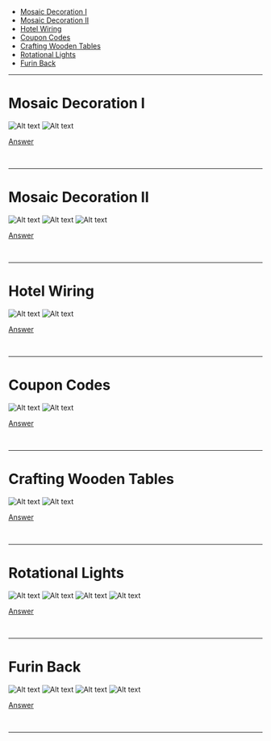 - [Mosaic Decoration I](#Mosaic-Decoration-I)
- [Mosaic Decoration II](#Mosaic-Decoration-II)
- [Hotel Wiring](#Hotel-Wiring)
- [Coupon Codes](#Coupon-Codes)
- [Crafting Wooden Tables](#Crafting-Wooden-Tables)
- [Rotational Lights](#Rotational-Lights)
- [Furin Back](#Furin-Back)

<hr>

# Mosaic Decoration I

![Alt text](Images/Mosaic%20Decoration%20I%20-%201.png)
![Alt text](Images/Mosaic%20Decoration%20I%20-%202.png)

[Answer](Codes/mosaic_I.py)

<br/><hr>

# Mosaic Decoration II

![Alt text](Images/Mosaic%20Decoration%20II%20-%201.png)
![Alt text](Images/Mosaic%20Decoration%20II%20-%202.png)
![Alt text](Images/Mosaic%20Decoration%20II%20-%203.png)

[Answer](Codes/mosaic_II.py)

<br/><hr>

# Hotel Wiring

![Alt text](Images/Hotel%20Wiring%201.png)
![Alt text](Images/Hotel%20Wiring%202.png)

[Answer](Codes/hotelwiring.py)

<br/><hr>

# Coupon Codes

![Alt text](Images/Coupon%20Codes%201.png)
![Alt text](Images/Coupon%20Codes%202.png)

[Answer](Codes/couponcodes.py)

<br/><hr>

# Crafting Wooden Tables

![Alt text](Images/Crafting%20Wooden%20Tables%201.png)
![Alt text](Images/Crafting%20Wooden%20Tables%202.png)

[Answer](Codes/craftingwoodentables.py)

<br/><hr>

# Rotational Lights

![Alt text](Images/Rotational%20Lights%201.png)
![Alt text](Images/Rotational%20Lights%202.png)
![Alt text](Images/Rotational%20Lights%203.png)
![Alt text](Images/Rotational%20Lights%204.png)

[Answer](Codes/rotationallights.py)

<br/><hr>

# Furin Back

![Alt text](Images/Furin%20Back%201.png)
![Alt text](Images/Furin%20Back%202.png)
![Alt text](Images/Furin%20Back%203.png)
![Alt text](Images/Furin%20Back%204.png)

[Answer](Codes/furinback.py)

<br/><hr>